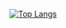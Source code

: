 [![Top Langs](https://github-readme-stats.vercel.app/api/top-langs/?username=talesrodriguesDEV&langs_count=10&layout=compact&theme=dark)](https://github.com/anuraghazra/github-readme-stats)
